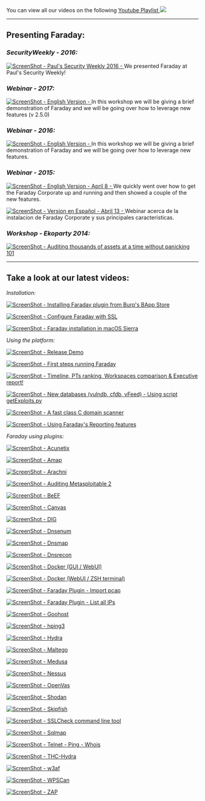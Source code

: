 You can view all our videos on the following [Youtube Playlist ![](https://raw.github.com/wiki/infobyte/faraday/images/newytlogo.png)](https://www.youtube.com/playlist?list=PLVnFEI9HluLqEAhjFPFTjEFxTzYXlcrle)  
 
*** 

## **Presenting Faraday:**  
  
### _SecurityWeekly - 2016:_   
[![ScreenShot](https://raw.github.com/wiki/infobyte/faraday/images/extras/newytlogo.png) - Paul's Security Weekly 2016 - ](http://bit.ly/2bfkuii) We presented Faraday at Paul's Security Weekly!   
  
  
### _Webinar - 2017:_   
[![ScreenShot](https://raw.github.com/wiki/infobyte/faraday/images/extras/newytlogo.png) - English Version - ](http://bit.ly/2wIUda3) In this workshop we will be giving a brief demonstration of Faraday and we will be going over how to leverage new features (v 2.5.0)  
  
  
### _Webinar - 2016:_   
[![ScreenShot](https://raw.github.com/wiki/infobyte/faraday/images/extras/newytlogo.png) - English Version - ](http://bit.ly/2bgxL9Q) In this workshop we will be giving a brief demonstration of Faraday and we will be going over how to leverage new features.  
  
  
### _Webinar - 2015:_   
[![ScreenShot](https://raw.github.com/wiki/infobyte/faraday/images/extras/newytlogo.png) - English Version - April 8 - ](http://buff.ly/1E6FLWJ) We quickly went over how to get the Faraday Corporate up and running and then showed a couple of the new features.
  
[![ScreenShot](https://raw.github.com/wiki/infobyte/faraday/images/extras/newytlogo.png) - Version en Español - Abril 13 - ](http://buff.ly/1FCQAfz) Webinar acerca de la instalacion de Faraday Corporate y sus principales caracteristicas.  
  
   
### _Workshop - Ekoparty 2014:_   
[![ScreenShot](https://raw.github.com/wiki/infobyte/faraday/images/extras/newytlogo.png) - Auditing thousands of assets at a time without panicking 101](https://bit.ly/1AOihAM)  
   
***
## **Take a look at our latest videos:**   

_Installation:_

[![ScreenShot](https://raw.github.com/wiki/infobyte/faraday/images/extras/newytlogo.png) - Installing Faraday plugin from Burp's BApp Store ](https://bit.ly/1rH9EUs)

[![ScreenShot](https://raw.github.com/wiki/infobyte/faraday/images/extras/newytlogo.png) -  Configure Faraday with SSL ](https://bit.ly/2h1cjN3)

[![ScreenShot](https://raw.github.com/wiki/infobyte/faraday/images/extras/newytlogo.png) -  Faraday installation in macOS Sierra ](https://bit.ly/2gK8Gur)
   
   
_Using the platform:_

[![ScreenShot](https://raw.github.com/wiki/infobyte/faraday/images/extras/newytlogo.png) - Release Demo](https://bitly.com/1gaHSyu)

[![ScreenShot](https://raw.github.com/wiki/infobyte/faraday/images/extras/newytlogo.png) -  First steps running Faraday ](https://bit.ly/2h1b14H)

[![ScreenShot](https://raw.github.com/wiki/infobyte/faraday/images/extras/newytlogo.png) - Timeline, PTs ranking, Workspaces comparison & Executive report! ](http://bit.ly/2cyf6Zc)

[![ScreenShot](https://raw.github.com/wiki/infobyte/faraday/images/extras/newytlogo.png) -  New databases (vulndb, cfdb, vFeed) - Using script getExploits.py ](http://bit.ly/23vvyko)

[![ScreenShot](https://raw.github.com/wiki/infobyte/faraday/images/extras/newytlogo.png) - A fast class C domain scanner ](https://bit.ly/U16Gzt)

[![ScreenShot](https://raw.github.com/wiki/infobyte/faraday/images/extras/newytlogo.png) - Using Faraday's Reporting features ](http://bit.ly/2xsVdMC) 


_Faraday using plugins:_

[![ScreenShot](https://raw.github.com/wiki/infobyte/faraday/images/extras/newytlogo.png) - Acunetix](http://bit.ly/2pYsNKv)

[![ScreenShot](https://raw.github.com/wiki/infobyte/faraday/images/extras/newytlogo.png) - Amap](https://bit.ly/2gKm4yI)

[![ScreenShot](https://raw.github.com/wiki/infobyte/faraday/images/extras/newytlogo.png) - Arachni](https://bit.ly/1Tlx56u)

[![ScreenShot](https://raw.github.com/wiki/infobyte/faraday/images/extras/newytlogo.png) - Auditing Metasploitable 2](http://bit.ly/2pD3Owg)

[![ScreenShot](https://raw.github.com/wiki/infobyte/faraday/images/extras/newytlogo.png) - BeEF](https://bit.ly/1RUWuSB)

[![ScreenShot](https://raw.github.com/wiki/infobyte/faraday/images/extras/newytlogo.png) - Canvas](http://bit.ly/1S7f2iI)

[![ScreenShot](https://raw.github.com/wiki/infobyte/faraday/images/extras/newytlogo.png) -  DIG ](http://bit.ly/2ptuLmn)

[![ScreenShot](https://raw.github.com/wiki/infobyte/faraday/images/extras/newytlogo.png) - Dnsenum ](http://bit.ly/2w1oMqN)

[![ScreenShot](https://raw.github.com/wiki/infobyte/faraday/images/extras/newytlogo.png) - Dnsmap ](http://bit.ly/2xSNcnj)

[![ScreenShot](https://raw.github.com/wiki/infobyte/faraday/images/extras/newytlogo.png) - Dnsrecon ](https://bit.ly/2gwzpaY)

[![ScreenShot](https://raw.github.com/wiki/infobyte/faraday/images/extras/newytlogo.png) -  Docker (GUI / WebUI)](http://bit.ly/2ceE8eO)

[![ScreenShot](https://raw.github.com/wiki/infobyte/faraday/images/extras/newytlogo.png) -  Docker (WebUI / ZSH terminal)](http://bit.ly/2ca2NTw)

[![ScreenShot](https://raw.github.com/wiki/infobyte/faraday/images/extras/newytlogo.png) - Faraday Plugin - Import pcap](http://bit.ly/2soJf8x)

[![ScreenShot](https://raw.github.com/wiki/infobyte/faraday/images/extras/newytlogo.png) - Faraday Plugin - List all IPs](http://bit.ly/2rWT6kd)

[![ScreenShot](https://raw.github.com/wiki/infobyte/faraday/images/extras/newytlogo.png) -  Goohost](http://bit.ly/2pt8lBA)

[![ScreenShot](https://raw.github.com/wiki/infobyte/faraday/images/extras/newytlogo.png) -  hping3](http://bit.ly/2oEizu6)

[![ScreenShot](https://raw.github.com/wiki/infobyte/faraday/images/extras/newytlogo.png) -  Hydra](http://bit.ly/2vsnYrj)

[![ScreenShot](https://raw.github.com/wiki/infobyte/faraday/images/extras/newytlogo.png) - Maltego](https://bit.ly/1nwQ8gP)

[![ScreenShot](https://raw.github.com/wiki/infobyte/faraday/images/extras/newytlogo.png) - Medusa](https://bit.ly/1nIlwIc)

[![ScreenShot](https://raw.github.com/wiki/infobyte/faraday/images/extras/newytlogo.png) - Nessus](http://bit.ly/2paGG5i)

[![ScreenShot](https://raw.github.com/wiki/infobyte/faraday/images/extras/newytlogo.png) - OpenVas](http://bit.ly/2sxhAl6)

[![ScreenShot](https://raw.github.com/wiki/infobyte/faraday/images/extras/newytlogo.png) - Shodan](https://bit.ly/1BLkLkn)

[![ScreenShot](https://raw.github.com/wiki/infobyte/faraday/images/extras/newytlogo.png) - Skipfish](http://bit.ly/2q7Gcw7)

[![ScreenShot](https://raw.github.com/wiki/infobyte/faraday/images/extras/newytlogo.png) - SSLCheck command line tool ](https://bit.ly/1vko7Xj)

[![ScreenShot](https://raw.github.com/wiki/infobyte/faraday/images/extras/newytlogo.png) -  Sqlmap ](https://bit.ly/2h08Bkm)

[![ScreenShot](https://raw.github.com/wiki/infobyte/faraday/images/extras/newytlogo.png) -  Telnet - Ping - Whois](http://bit.ly/2yjS8mP)

[![ScreenShot](https://raw.github.com/wiki/infobyte/faraday/images/extras/newytlogo.png) - THC-Hydra](https://bit.ly/1jhYpNb)

[![ScreenShot](https://raw.github.com/wiki/infobyte/faraday/images/extras/newytlogo.png) - w3af](http://bit.ly/2ooRWhx)

[![ScreenShot](https://raw.github.com/wiki/infobyte/faraday/images/extras/newytlogo.png) - WPSCan](http://bit.ly/2q7MnAl)

[![ScreenShot](https://raw.github.com/wiki/infobyte/faraday/images/extras/newytlogo.png) -  ZAP ](https://bit.ly/2gKoVI2)